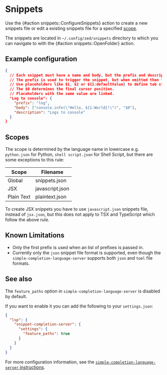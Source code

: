 # Snippets

Use the {#action snippets::ConfigureSnippets} action to create a new snippets file or edit a existing snippets file for a specified [scope](#scopes).

The snippets are located in `~/.config/zed/snippets` directory to which you can navigate to with the {#action snippets::OpenFolder} action.

## Example configuration

```json
{
  // Each snippet must have a name and body, but the prefix and description are optional.
  // The prefix is used to trigger the snippet, but when omitted then the name is used.
  // Use placeholders like $1, $2 or ${1:defaultValue} to define tab stops.
  // The $0 determines the final cursor position.
  // Placeholders with the same value are linked.
  "Log to console": {
    "prefix": "log",
    "body": ["console.info(\"Hello, ${1:World}!\")", "$0"],
    "description": "Logs to console"
  }
}
```

## Scopes

The scope is determined by the language name in lowercase e.g. `python.json` for Python, `shell script.json` for Shell Script, but there are some exceptions to this rule:

| Scope      | Filename        |
| ---------- | --------------- |
| Global     | snippets.json   |
| JSX        | javascript.json |
| Plain Text | plaintext.json  |

To create JSX snippets you have to use `javascript.json` snippets file, instead of `jsx.json`, but this does not apply to TSX and TypeScript which follow the above rule.

## Known Limitations

- Only the first prefix is used when an list of prefixes is passed in.
- Currently only the `json` snippet file format is supported, even though the `simple-completion-language-server` supports both `json` and `toml` file formats.

## See also

The `feature_paths` option in `simple-completion-language-server` is disabled by default.

If you want to enable it you can add the following to your `settings.json`:

```json
{
  "lsp": {
    "snippet-completion-server": {
      "settings": {
        "feature_paths": true
      }
    }
  }
}
```

For more configuration information, see the [`simple-completion-language-server` instructions](https://github.com/zed-industries/simple-completion-language-server/tree/main).
